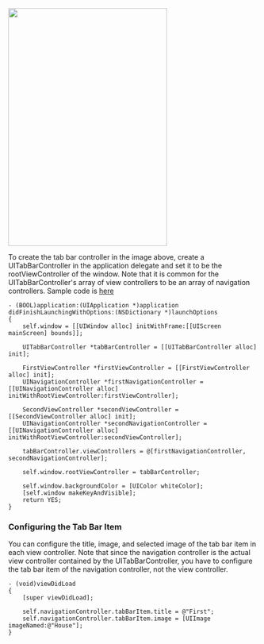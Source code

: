 <img src="http://i.imgur.com/omfSihU.gif" height="479" width="320" />

To create the tab bar controller in the image above, create a UITabBarController in the application delegate and set it to be the rootViewController of the window. Note that it is common for the UITabBarController's array of view controllers to be an array of navigation controllers. Sample code is [here](https://github.com/thecodepath/ios_guides/tree/master/demos/tabbar)

```
- (BOOL)application:(UIApplication *)application didFinishLaunchingWithOptions:(NSDictionary *)launchOptions
{
    self.window = [[UIWindow alloc] initWithFrame:[[UIScreen mainScreen] bounds]];
    
    UITabBarController *tabBarController = [[UITabBarController alloc] init];
    
    FirstViewController *firstViewController = [[FirstViewController alloc] init];
    UINavigationController *firstNavigationController = [[UINavigationController alloc] initWithRootViewController:firstViewController];
    
    SecondViewController *secondViewController = [[SecondViewController alloc] init];
    UINavigationController *secondNavigationController = [[UINavigationController alloc] initWithRootViewController:secondViewController];
    
    tabBarController.viewControllers = @[firstNavigationController, secondNavigationController];
    
    self.window.rootViewController = tabBarController;
    
    self.window.backgroundColor = [UIColor whiteColor];
    [self.window makeKeyAndVisible];
    return YES;
}
```

### Configuring the Tab Bar Item

You can configure the title, image, and selected image of the tab bar item in each view controller. Note that since the navigation controller is the actual view controller contained by the UITabBarController, you have to configure the tab bar item of the navigation controller, not the view controller.

```
- (void)viewDidLoad
{
    [super viewDidLoad];

    self.navigationController.tabBarItem.title = @"First";
    self.navigationController.tabBarItem.image = [UIImage imageNamed:@"House"];
}
```

